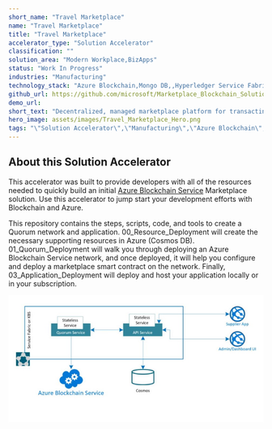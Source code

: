 ```yaml
---
short_name: "Travel Marketplace"
name: "Travel Marketplace"
title: "Travel Marketplace"
accelerator_type: "Solution Accelerator"
classification: ""
solution_area: "Modern Workplace,BizApps"
status: "Work In Progress"
industries: "Manufacturing"
technology_stack: "Azure Blockchain,Mongo DB,,Hyperledger Service Fabric,Visual Studio"
github_url: https://github.com/microsoft/Marketplace_Blockchain_Solution_Accelerator
demo_url: 
short_text: "Decentralized, managed marketplace platform for transacting between multiple individuals or organizations"
hero_image: assets/images/Travel_Marketplace_Hero.png
tags: "\"Solution Accelerator\",\"Manufacturing\",\"Azure Blockchain\",\"Mongo DB,\",\"Hyperledger Service Fabric\",\"Visual Studio\""
---
```

## About this Solution Accelerator

This accelerator was built to provide developers with all of the resources needed to quickly build an initial [Azure Blockchain Service](https://azure.microsoft.com/en-us/services/blockchain-service/) Marketplace solution. Use this accelerator to jump start your development efforts with Blockchain and Azure.

This repository contains the steps, scripts, code, and tools to create a Quorum network and application. 00_Resource_Deployment will create the necessary supporting resources in Azure (Cosmos DB). 01_Quorum_Deployment will walk you through deploying an Azure Blockchain Service network, and once deployed, it will help you configure and deploy a marketplace smart contract on the network. Finally, 03_Application_Deployment will deploy and host your application locally or in your subscription.

![Architecture](../assets/images/TMarchitecture.jpg)
